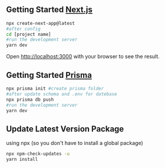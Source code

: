 ## Getting Started [Next.js](https://nextjs.org/)

```bash
npx create-next-app@latest
#after config
cd [project name]
#run the development server
yarn dev
```

Open [http://localhost:3000](http://localhost:3000) with your browser to see the result.

## Getting Started [Prisma](https://www.prisma.io/)

```bash
npx prisma init #create prisma folder
#after update schema and .env for datebase
npx prisma db push
#run the development server
yarn dev
```

## Update Latest Version Package
using npx (so you don't have to install a global package)
```bash
npx npm-check-updates -u
yarn install
```